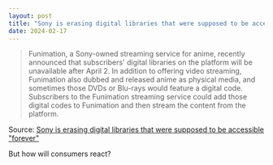 ```yaml
---
layout: post
title: "Sony is erasing digital libraries that were supposed to be accessible \"forever\""
date: 2024-02-17
---
```


> Funimation, a Sony-owned streaming service for anime, recently announced
that subscribers' digital libraries on the platform will be unavailable
after April 2. In addition to offering video streaming, Funimation also
dubbed and released anime as physical media, and sometimes those DVDs or
Blu-rays would feature a digital code. Subscribers to the Funimation
streaming service could add those digital codes to Funimation and then
stream the content from the platform.

Source: [Sony is erasing digital libraries that were supposed to be
accessible "forever"](
https://arstechnica.com/culture/2024/02/funimation-dvds-included-forever-available-digital-copies-forever-ends-april-2/
)

But how will consumers react?

